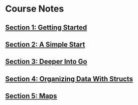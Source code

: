 # Course Notes

## [Section 1: Getting Started](./1-getting-started.md)
## [Section 2: A Simple Start](./2-a-simple-start.md)
## [Section 3: Deeper Into Go](./3-deeper-into-go.md)
## [Section 4: Organizing Data With Structs](./4-organizing-data-with-structs.md)
## [Section 5: Maps](./5-maps.md)